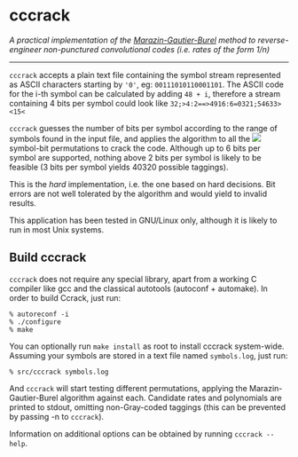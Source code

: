 # cccrack

_A practical implementation of the [Marazin-Gautier-Burel](https://www.researchgate.net/publication/224093438_Dual_Code_Method_for_Blind_Identification_of_Convolutional_Encoder_for_Cognitive_Radio_Receiver_Design) method
to reverse-engineer non-punctured convolutional codes (i.e. rates of the form 1/n)_

---
`cccrack` accepts a plain text file containing the symbol stream represented as ASCII characters starting by `'0'`, eg: `00111010110001101`. 
The ASCII code for the i-th symbol can be calculated by adding `48 + i`, therefore a stream containing 4 bits per symbol could look like `32;>4:2==>4916:6=0321;54633><15<`

`cccrack` guesses the number of bits per symbol according to the range of symbols found in the input file, and applies the algorithm to all the <img src="https://render.githubusercontent.com/render/math?math=2^n!"> symbol-bit permutations to crack the code.
Although up to 6 bits per symbol are supported, nothing above 2 bits per symbol is likely to be feasible (3 bits per symbol yields 40320 possible taggings).

This is the _hard_ implementation, i.e. the one based on hard decisions. Bit errors are not well tolerated by the algorithm and would yield to invalid results.

This application has been tested in GNU/Linux only, although it is likely to run in most Unix systems.

## Build cccrack
`cccrack` does not require any special library, apart from a working C compiler like gcc and the classical autotools (autoconf + automake). In order to build Ccrack, just run:

```
% autoreconf -i
% ./configure
% make
```

You can optionally run `make install` as root to install cccrack system-wide. Assuming your symbols are stored in a text file named `symbols.log`, just run:

```
% src/cccrack symbols.log
```

And `cccrack` will start testing different permutations, applying the Marazin-Gautier-Burel algorithm against each. Candidate rates and polynomials are printed to stdout, omitting non-Gray-coded taggings (this can be prevented by passing -n to `cccrack`).

Information on additional options can be obtained by running `cccrack --help`.

